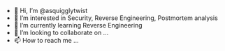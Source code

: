 - 👋 Hi, I’m @asquigglytwist
- 👀 I’m interested in Security, Reverse Engineering, Postmortem analysis
- 🌱 I’m currently learning Reverse Engineering
- 💞️ I’m looking to collaborate on ...
- 📫 How to reach me ...

<!---
asquigglytwist/asquigglytwist is a ✨ special ✨ repository because its `README.md` (this file) appears on your GitHub profile.
You can click the Preview link to take a look at your changes.
--->
